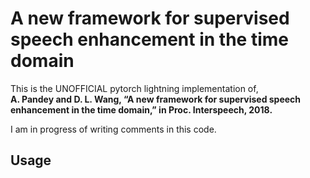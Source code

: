 # A new framework for supervised speech enhancement in the time domain

This is the UNOFFICIAL pytorch lightning implementation of,  
**A. Pandey and D. L. Wang, “A new framework for supervised speech enhancement in the time domain,” in Proc. Interspeech, 2018.**    
  
I am in progress of writing comments in this code.

## Usage
